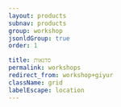 ```yaml
---
layout: products
subnav: products
group: workshop
jsonldGroup: true
order: 1

title: סדנאות
permalink: workshops
redirect_from: workshop+giyur
className: grid
labelEscape: location
---
```

